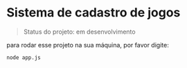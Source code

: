 <h1> Sistema de cadastro de jogos </h1>

> Status  do projeto: em desenvolvimento

para rodar esse projeto na sua máquina, por favor digite:
```
node app.js
```

